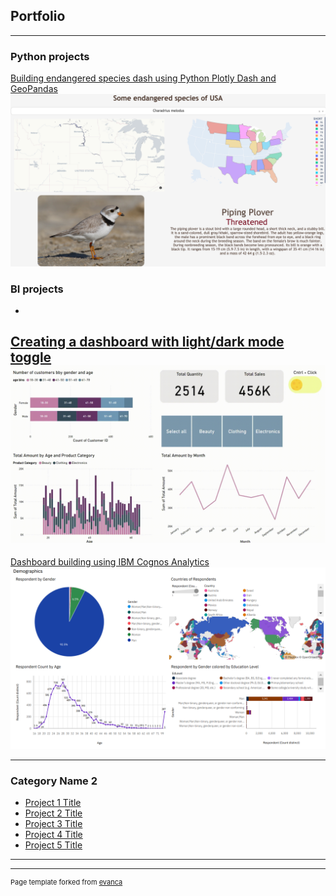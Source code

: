 ## Portfolio

---

### Python projects

[Building endangered species dash using Python Plotly Dash and GeoPandas](/animals_dash)
<img src="images/dash_thumbnail.png?raw=true"/>

### BI projects

-
[Creating a dashboard with light/dark mode toggle](/store_dash)
<img src="images/store_dash.gif?raw=true"/>
---
[Dashboard building using IBM Cognos Analytics](/pdf/presentation.pdf)
<img src="images/cognos_thumbnail.png?raw=true"/>

---

### Category Name 2

- [Project 1 Title](http://example.com/)
- [Project 2 Title](http://example.com/)
- [Project 3 Title](http://example.com/)
- [Project 4 Title](http://example.com/)
- [Project 5 Title](http://example.com/)

---




---
<p style="font-size:11px">Page template forked from <a href="https://github.com/evanca/quick-portfolio">evanca</a></p>
<!-- Remove above link if you don't want to attibute -->

